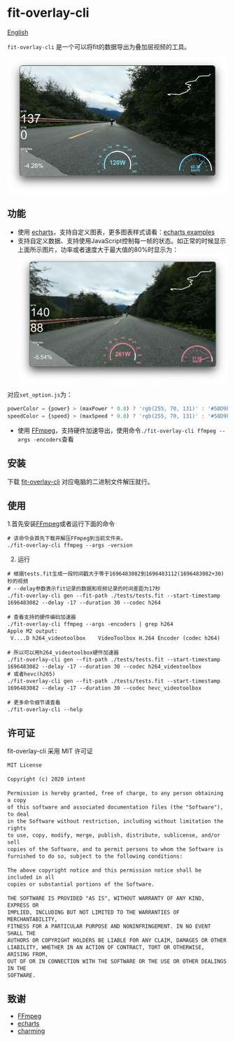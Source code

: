 # fit-overlay-cli

[English](./README.md)

`fit-overlay-cli` 是一个可以将fit的数据导出为叠加层视频的工具。

![normal](./imgs/normal.png)

## 功能

- 使用 [echarts](https://github.com/apache/echarts)，支持自定义图表，更多图表样式请看：[echarts examples](https://echarts.apache.org/examples/zh/index.html)
- 支持自定义数据、支持使用JavaScript控制每一帧的状态。如正常的时候显示上面所示图片，功率或者速度大于最大值的80%时显示为：
![80](./imgs/80.png)

对应`set_option.js`为：
```javascript
powerColor = {power} > (maxPower * 0.8) ? 'rgb(255, 70, 131)' : '#58D9F9';
speedColor = {speed} > (maxSpeed * 0.8) ? 'rgb(255, 70, 131)' : '#58D9F9';
```

- 使用 [FFmpeg](https://github.com/FFmpeg/FFmpeg)，支持硬件加速导出，使用命令`./fit-overlay-cli ffmpeg --args -encoders`查看

## 安装

下载 [fit-overlay-cli](https://github.com/zzyandzzy/fit-overlay-cli/releases) 对应电脑的二进制文件解压就行。

## 使用


1.首先安装[FFmpeg](https://github.com/FFmpeg/FFmpeg)或者运行下面的命令

```shell
# 该命令会首先下载并解压FFmpeg到当前文件夹。
./fit-overlay-cli ffmpeg --args -version
```

2. 运行

```shell
# 根据tests.fit生成一段时间戳大于等于1696483082到1696483112(1696483082+30)秒的视频
# --delay参数表示fit记录的数据和视频记录的时间差距为17秒
./fit-overlay-cli gen --fit-path ./tests/tests.fit --start-timestamp 1696483082 --delay -17 --duration 30 --codec h264

# 查看支持的硬件编码加速器
./fit-overlay-cli ffmpeg --args -encoders | grep h264
Apple M2 output:
 V....D h264_videotoolbox    VideoToolbox H.264 Encoder (codec h264)

# 所以可以用h264_videotoolbox硬件加速器
./fit-overlay-cli gen --fit-path ./tests/tests.fit --start-timestamp 1696483082 --delay -17 --duration 30 --codec h264_videotoolbox
# 或者hevc(h265)
./fit-overlay-cli gen --fit-path ./tests/tests.fit --start-timestamp 1696483082 --delay -17 --duration 30 --codec hevc_videotoolbox

# 更多命令细节请查看
./fit-overlay-cli --help
```

## 许可证

fit-overlay-cli 采用 MIT 许可证

```text
MIT License

Copyright (c) 2020 intent

Permission is hereby granted, free of charge, to any person obtaining a copy
of this software and associated documentation files (the "Software"), to deal
in the Software without restriction, including without limitation the rights
to use, copy, modify, merge, publish, distribute, sublicense, and/or sell
copies of the Software, and to permit persons to whom the Software is
furnished to do so, subject to the following conditions:

The above copyright notice and this permission notice shall be included in all
copies or substantial portions of the Software.

THE SOFTWARE IS PROVIDED "AS IS", WITHOUT WARRANTY OF ANY KIND, EXPRESS OR
IMPLIED, INCLUDING BUT NOT LIMITED TO THE WARRANTIES OF MERCHANTABILITY,
FITNESS FOR A PARTICULAR PURPOSE AND NONINFRINGEMENT. IN NO EVENT SHALL THE
AUTHORS OR COPYRIGHT HOLDERS BE LIABLE FOR ANY CLAIM, DAMAGES OR OTHER
LIABILITY, WHETHER IN AN ACTION OF CONTRACT, TORT OR OTHERWISE, ARISING FROM,
OUT OF OR IN CONNECTION WITH THE SOFTWARE OR THE USE OR OTHER DEALINGS IN THE
SOFTWARE.
```

## 致谢

- [FFmpeg](https://github.com/FFmpeg/FFmpeg)
- [echarts](https://github.com/apache/echarts)
- [charming](https://github.com/yuankunzhang/charming)

